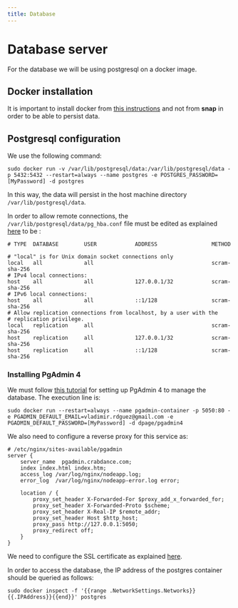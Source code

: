 ```yaml
---
title: Database
---
```


# Database server
For the database we will be using postgresql on a docker image.

## Docker installation
It is important to install docker from [this instructions](https://docs.docker.com/engine/install/ubuntu/) and not from **snap** in order to be able to persist data.

## Postgresql configuration
We use the following command:
```
sudo docker run -v /var/lib/postgresql/data:/var/lib/postgresql/data -p 5432:5432 --restart=always --name postgres -e POSTGRES_PASSWORD=[MyPassword] -d postgres
```

In this way, the data will persist in the host machine directory `/var/lib/postgresql/data`.

In order to allow remote connections, the `/var/lib/postgresql/data/pg_hba.conf` file must be edited as explained [here](https://medium.com/@vinjenks/dockerized-local-postgres-and-scram-authentication-a-quick-fix-21c432951bd) to be :
```
# TYPE  DATABASE        USER            ADDRESS                 METHOD

# "local" is for Unix domain socket connections only
local   all             all                                     scram-sha-256
# IPv4 local connections:
host    all             all             127.0.0.1/32            scram-sha-256
# IPv6 local connections:
host    all             all             ::1/128                 scram-sha-256
# Allow replication connections from localhost, by a user with the
# replication privilege.
local   replication     all                                     scram-sha-256
host    replication     all             127.0.0.1/32            scram-sha-256
host    replication     all             ::1/128                 scram-sha-256
```
### Installing PgAdmin 4
We must follow [this tutorial](https://medium.com/@marvinjungre/get-postgresql-and-pgadmin-4-up-and-running-with-docker-4a8d81048aea) for setting up PgAdmin 4 to manage the database.
The execution line is:
```
sudo docker run --restart=always --name pgadmin-container -p 5050:80 -e PGADMIN_DEFAULT_EMAIL=vladimir.rdguez@gmail.com -e PGADMIN_DEFAULT_PASSWORD=[MyPassword] -d dpage/pgadmin4

```
We also need to configure a reverse proxy for this service as:

```
# /etc/nginx/sites-available/pgadmin
server {
    server_name  pgadmin.crabdance.com;
    index index.html index.htm;
    access_log /var/log/nginx/nodeapp.log;
    error_log  /var/log/nginx/nodeapp-error.log error;

    location / {
        proxy_set_header X-Forwarded-For $proxy_add_x_forwarded_for;
        proxy_set_header X-Forwarded-Proto $scheme;
        proxy_set_header X-Real-IP $remote_addr;
        proxy_set_header Host $http_host;
        proxy_pass http://127.0.0.1:5050;
        proxy_redirect off;
    }
}

```

We need to configure the SSL certificate as explained [here](https://www.digitalocean.com/community/tutorials/how-to-secure-nginx-with-let-s-encrypt-on-ubuntu-22-04).

In order to access the database, the IP address of the postgres container should be queried as follows:
```
sudo docker inspect -f '{{range .NetworkSettings.Networks}}{{.IPAddress}}{{end}}' postgres
```
